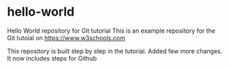 # hello-world
Hello World repository for Git tutorial
This is an example repository for the Git tutoial on https://www.w3schools.com

This repository is built step by step in the tutorial.
Added few more changes.
It now includes steps for Github
